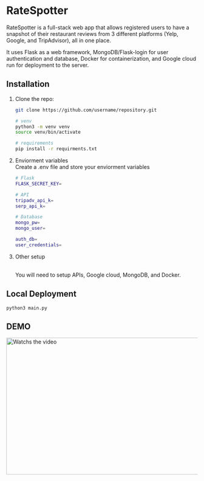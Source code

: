 # RateSpotter

RateSpotter is a full-stack web app that allows registered users to have a snapshot of their restaurant reviews from 3 different platforms (Yelp, Google, and TripAdvisor), all in one place.

It uses Flask as a web framework, MongoDB/Flask-login for user authentication and database, Docker for containerization, and Google cloud run for deployment to the server.


## Installation

1. Clone the repo:
   ```sh
   git clone https://github.com/username/repository.git

   # venv
   python3 -m venv venv
   source venv/bin/activate

   # requirements
   pip install -r requirments.txt

2. Enviorment variables
    <br>
    Create a .env file and store your enviorment variables
    ```sh
    # Flask
    FLASK_SECRET_KEY=

    # API
    tripadv_api_k=
    serp_api_k=

    # Database
    mongo_pw=
    mongo_user=

    auth_db=
    user_credentials=

3. Other setup

    <br>
    You will need to setup APIs, Google cloud, MongoDB, and Docker.

## Local Deployment

    python3 main.py

## DEMO

<a href="https://www.youtube.com/watch?v=bSPoh7LoUU0" target="_blank">
  <img src="https://i.imgur.com/R4ttXrQ.png" alt="Watchs the video" width="640" height="360">
</a>